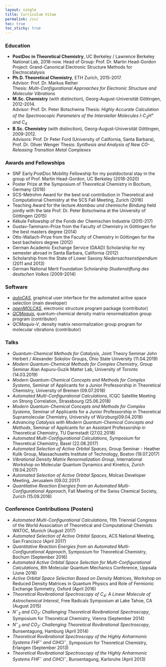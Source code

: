 ```yaml
---
layout: single
title: Curriculum Vitae
permalink: /cv/
toc: true
toc_sticky: true
---
```


### Education
+ **PostDoc in Theoretical Chemistry**, UC Berkeley / Lawrence Berkeley National Lab, 2018-now.
  Head of Group: Prof. Dr. Martin Head-Gordon
  Project: Grand-Canonical Electronic Structure Methods for Electrocatalysis
+ **Ph.D. Theoretical Chemistry**, ETH Zurich, 2015-2017.  
  Advisor: Prof. Dr. Markus Reiher  
  Thesis: *Multi-Configurational Approaches for Electronic Structure and Molecular Vibrations*
+ **M.Sc. Chemistry** (with distinction), Georg-August-Universität Göttingen, 2012-2014.  
  Advisor: Prof. Dr. Peter Botschwina
  Thesis: *Highly Accurate Calculation of the Spectroscopic Parameters of the Interstellar Molecules l-C<sub>3</sub>H<sup>+</sup> and C<sub>4</sub>*  
+ **B.Sc. Chemistry** (with distinction), Georg-August-Universität Göttingen, 2009-2012.  
  Advisors: Prof. Dr Peter Ford (University of California, Santa Barbara), Prof. Dr. Oliver Wenger
  Thesis: *Synthesis and Analysis of New CO-Releasing Transition Metal Complexes*  

### Awards and Fellowships

+ SNF Early.PostDoc Mobility Fellowship for my postdoctoral stay in the group of Prof. Martin Head-Gordon, UC Berkeley (2018-2020)
+ Poster Prize at the Symposium of Theoretical Chemistry in Bochum, Germany (2016)
+ SCS-Metrohm Award for the best oral contribution in Theoretical and Computational Chemistry at the SCS Fall Meeting, Zurich (2016)
+ Teaching Award for the lecture *Atombau und chemische Bindung* held jointly with the late Prof. Dr. Peter Botschwina at the University of Göttingen (2015)
+ Kékule Fellowship of the Fonds der Chemischen Industrie (2015-217)
+ Gustav-Tammann-Prize from the Faculty of Chemistry in Göttingen for the best masters degree (2014)
+ Otto-Wallach-Prize from the Faculty of Chemistry in Göttingen for the best bachelors degree (2012)
+ German Academic Exchange Service (DAAD) Scholarship for my semester abroad in Santa Barbara, California (2012)
+ Scholarship from the State of Lower Saxony *Niedersachsenstipendium* (2011 and 2013)
+ German National Merit Foundation Scholarship *Studienstiftung des deutschen Volkes* (2009-2014)

### Software
+ [*autoCAS*](https://scine.ethz.ch/download/autocas), graphical user interface for the automated active space selection (main developer)
+ [*openMOLCAS*](https://gitlab.com/Molcas/OpenMolcas), electronic structure program package (contributor)
+ [*QCMaquis*](https://scine.ethz.ch/download/qcmaquis), quantum-chemical density matrix renormalization group program (contributor)
+ *QCMaquis-V*, density matrix renormalization group program for molecular vibrations (contributor)


### Talks
+ *Quantum-Chemical Methods for Catalysis*, Joint Theory Seminar John Herbert / Alexander Sokolov Groups, Ohio State University (11.04.2019)
+ *Modern Quantum-Chemical Methods for Complex Chemistry*, Group Seminar Alan Aspuru-Guzik Matter Lab, University of Toronto (14.03.2019)
+ *Modern Quantum-Chemical Concepts and Methods for Complex Systems*, Seminar of Applicants for a Junior Professorship in Theoretical Chemistry, University of Bremen (09.07.2018)
+ *Automated Multi-Configurational Calculations*, ICQC Satellite Meeting on Strong Correlation, Strassbourg (25.06.2018)
+ *Modern Quantum-Chemical Concepts and Methods for Complex Systems*, Seminar of Applicants for a Junior Professorship in Theoretical Supramolecular Chemistry, University of Würzburg(09.04.2018)
+ *Advancing Catalysis with Modern Quantum-Chemical Concepts and Methods*, Seminar of Applicants for an Assistant Professorship in Theoretical Chemistry, TU Darmstadt (27.02.2018)
+ *Automated Multi-Configurational Calculations*, Symposium for Theoretical Chemistry, Basel (22.08.2017)
+ *Automated Selection of Active Orbital Spaces*, Group Seminar - Heather Kulik Group, Massachusetts Institute of Technology, Boston (19.07.2017)
+ *Vibrational Density Matrix Renormalization Group*, International Workshop on Molecular Quantum Dynamics and Kinetics, Zurich (19.04.2017)
+ *Automated Selection of Active Orbital Spaces*, Molcas Developer Meeting, Jerusalem (09.02.2017)
+ *Quantitative Reaction Energies from an Automated Multi-Configurational Approach*, Fall Meeting of the Swiss Chemical Society, Zurich (15.09.2016)

### Conference Contributions (Posters)

+ *Automated Multi-Configurational Calculations*, 11th Triennial Congress of the World Association of Theoretical and Computational Chemists WATOC, Munich (August 2017)
+ *Automated Selection of Active Orbital Spaces*, ACS National Meeting, San Francisco (April 2017)
+ *Quantitative Reaction Energies from an Automated Multi-Configurational Approach*, Symposium for Theoretical Chemistry, Bochum (September 2016)
+ *Automated Active Orbital Space Selection for Multi-Configurational Calculations*, 8th Molecular Quantum Mechanics Conference, Uppsala (June 2016)
+ *Active Orbital Space Selection Based on Density Matrices*, Workshop on Reduced Density Matrices in Quantum Physics and Role of Fermionic Exchange Symmetry, Oxford (April 2016)
+ *Theoretical Rovibrational Spectroscopy of C<sub>4</sub>: A Linear Molecule of Astrochemical Interest*, Free Radicals Symposium at Lake Tahoe, CA (August 2015)
+ *N<sup>−</sup><sub>3</sub> and CO<sub>2</sub>: Challenging Theoretical Rovibrational Spectroscopy*, Symposium for Theoretical Chemistry, Vienna (September 2014)
+ *N<sup>−</sup><sub>3</sub> and CO<sub>2</sub>: Challenging Theoretical Rovibrational Spectroscopy*, Bunsentagung, Hamburg (April 2014)
+ *Theoretical Rovibrational Spectroscopy of the Highly Anharmonic Systems FHF<sup>−</sup> and ClHCl<sup>−</sup>*, Symposium for Theoretical Chemistry, Erlangen (September 2013)
+ *Theoretical Rovibrational Spectroscopy of the Highly Anharmonic Systems FHF<sup>−</sup> and ClHCl<sup>−</sup>*, Bunsentagung, Karlsruhe (April 2013)


